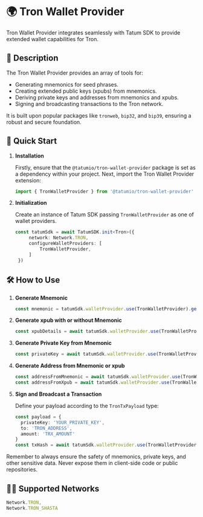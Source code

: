 # 🌍 Tron Wallet Provider

Tron Wallet Provider integrates seamlessly with Tatum SDK to provide extended wallet capabilities for Tron.

## 📖 Description

The Tron Wallet Provider provides an array of tools for:

- Generating mnemonics for seed phrases.
- Creating extended public keys (xpubs) from mnemonics.
- Deriving private keys and addresses from mnemonics and xpubs.
- Signing and broadcasting transactions to the Tron network.

It is built upon popular packages like `tronweb`, `bip32`, and `bip39`, ensuring a robust and secure foundation.

## 🚀 Quick Start

1. **Installation**

   Firstly, ensure that the `@tatumio/tron-wallet-provider` package is set as a dependency within your project. Next, import the Tron Wallet Provider extension:

   ```typescript
   import { TronWalletProvider } from '@tatumio/tron-wallet-provider'
   ```

2. **Initialization**

   Create an instance of Tatum SDK passing `TronWalletProvider` as one of wallet providers.

   ```typescript
   const tatumSdk = await TatumSDK.init<Tron>({
        network: Network.TRON,
        configureWalletProviders: [
            TronWalletProvider,
        ]
    })
   ```

## 🛠️ How to Use

1. **Generate Mnemonic**

   ```typescript
   const mnemonic = tatumSdk.walletProvider.use(TronWalletProvider).generateMnemonic();
   ```

2. **Generate xpub with or without Mnemonic**

   ```typescript
   const xpubDetails = await tatumSdk.walletProvider.use(TronWalletProvider).generateXpub(mnemonic);
   ```

3. **Generate Private Key from Mnemonic**

   ```typescript
   const privateKey = await tatumSdk.walletProvider.use(TronWalletProvider).generatePrivateKeyFromMnemonic(mnemonic, 0);
   ```

4. **Generate Address from Mnemonic or xpub**

   ```typescript
   const addressFromMnemonic = await tatumSdk.walletProvider.use(TronWalletProvider).generateAddressFromMnemonic(mnemonic, 0);
   const addressFromXpub = await tatumSdk.walletProvider.use(TronWalletProvider).generateAddressFromXpub(xpubDetails.xpub, 0);
   ```

5. **Sign and Broadcast a Transaction**

   Define your payload according to the `TronTxPayload` type:

   ```typescript
   const payload = {
     privateKey: 'YOUR_PRIVATE_KEY',
     to: 'TRON_ADDRESS',
     amount: 'TRX_AMOUNT'
   }
   const txHash = await tatumSdk.walletProvider.use(TronWalletProvider).signAndBroadcast(payload);
   ```

Remember to always ensure the safety of mnemonics, private keys, and other sensitive data. Never expose them in client-side code or public repositories.

## 🔗🔗 Supported Networks

```typescript
Network.TRON,
Network.TRON_SHASTA
```
